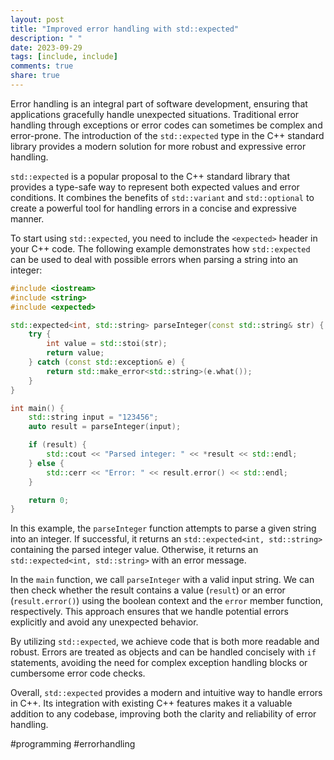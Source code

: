 ```yaml
---
layout: post
title: "Improved error handling with std::expected"
description: " "
date: 2023-09-29
tags: [include, include]
comments: true
share: true
---
```


Error handling is an integral part of software development, ensuring that applications gracefully handle unexpected situations. Traditional error handling through exceptions or error codes can sometimes be complex and error-prone. The introduction of the `std::expected` type in the C++ standard library provides a modern solution for more robust and expressive error handling.

`std::expected` is a popular proposal to the C++ standard library that provides a type-safe way to represent both expected values and error conditions. It combines the benefits of `std::variant` and `std::optional` to create a powerful tool for handling errors in a concise and expressive manner.

To start using `std::expected`, you need to include the `<expected>` header in your C++ code. The following example demonstrates how `std::expected` can be used to deal with possible errors when parsing a string into an integer:

```cpp
#include <iostream>
#include <string>
#include <expected>

std::expected<int, std::string> parseInteger(const std::string& str) {
    try {
        int value = std::stoi(str);
        return value;
    } catch (const std::exception& e) {
        return std::make_error<std::string>(e.what());
    }
}

int main() {
    std::string input = "123456";
    auto result = parseInteger(input);

    if (result) {
        std::cout << "Parsed integer: " << *result << std::endl;
    } else {
        std::cerr << "Error: " << result.error() << std::endl;
    }

    return 0;
}
```

In this example, the `parseInteger` function attempts to parse a given string into an integer. If successful, it returns an `std::expected<int, std::string>` containing the parsed integer value. Otherwise, it returns an `std::expected<int, std::string>` with an error message.

In the `main` function, we call `parseInteger` with a valid input string. We can then check whether the result contains a value (`result`) or an error (`result.error()`) using the boolean context and the `error` member function, respectively. This approach ensures that we handle potential errors explicitly and avoid any unexpected behavior.

By utilizing `std::expected`, we achieve code that is both more readable and robust. Errors are treated as objects and can be handled concisely with `if` statements, avoiding the need for complex exception handling blocks or cumbersome error code checks.

Overall, `std::expected` provides a modern and intuitive way to handle errors in C++. Its integration with existing C++ features makes it a valuable addition to any codebase, improving both the clarity and reliability of error handling.

#programming #errorhandling